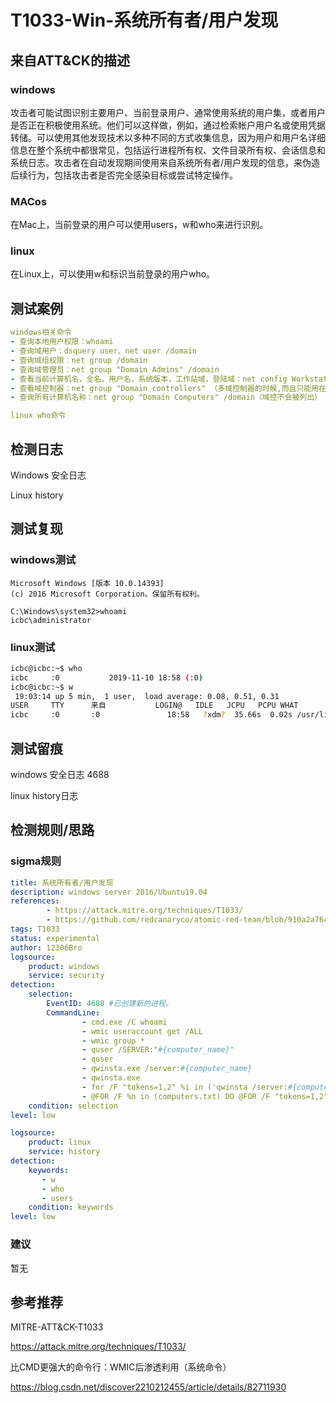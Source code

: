 # T1033-Win-系统所有者/用户发现

## 来自ATT&CK的描述

### windows

攻击者可能试图识别主要用户、当前登录用户、通常使用系统的用户集，或者用户是否正在积极使用系统。他们可以这样做，例如，通过检索帐户用户名或使用凭据转储。可以使用其他发现技术以多种不同的方式收集信息，因为用户和用户名详细信息在整个系统中都很常见，包括运行进程所有权、文件目录所有权、会话信息和系统日志。攻击者在自动发现期间使用来自系统所有者/用户发现的信息，来伪造后续行为，包括攻击者是否完全感染目标或尝试特定操作。

### MACos

在Mac上，当前登录的用户可以使用users，w和who来进行识别。

### linux

在Linux上，可以使用w和标识当前登录的用户who。

## 测试案例

``` yml
windows相关命令
- 查询本地用户权限：whoami
- 查询域用户：dsquery user、net user /domain
- 查询域组权限：net group /domain
- 查询域管理员：net group "Domain Admins" /domain
- 查看当前计算机名，全名，用户名，系统版本，工作站域，登陆域：net config Workstation
- 查看域控制器：net group "Domain controllers" （多域控制器的时候,而且只能用在域控制器上）
- 查询所有计算机名称：net group "Domain Computers" /domain（域控不会被列出）

linux who命令
```

## 检测日志

Windows 安全日志

Linux history

## 测试复现

### windows测试

```dos
Microsoft Windows [版本 10.0.14393]
(c) 2016 Microsoft Corporation。保留所有权利。

C:\Windows\system32>whoami
icbc\administrator
```

### linux测试

```bash
icbc@icbc:~$ who
icbc     :0           2019-11-10 18:58 (:0)
icbc@icbc:~$ w
 19:03:14 up 5 min,  1 user,  load average: 0.08, 0.51, 0.31
USER     TTY      来自           LOGIN@   IDLE   JCPU   PCPU WHAT
icbc     :0       :0               18:58   ?xdm?  35.66s  0.02s /usr/lib/gdm3/g
```

## 测试留痕

windows 安全日志 4688

linux history日志

## 检测规则/思路

### sigma规则

```yml
title: 系统所有者/用户发现
description: windows server 2016/Ubuntu19.04
references: 
        - https://attack.mitre.org/techniques/T1033/
        - https://github.com/redcanaryco/atomic-red-team/blob/910a2a764a66b0905065d8bdedb04b37049a85db/atomics/T1033/T1033.md
tags: T1033
status: experimental
author: 12306Bro
logsource:
    product: windows
    service: security
detection:
    selection:
        EventID: 4688 #已创建新的进程。
        CommandLine:
                - cmd.exe /C whoami
                - wmic useraccount get /ALL
                - wmic group *
                - quser /SERVER:"#{computer_name}"
                - quser
                - qwinsta.exe /server:#{computer_name}
                - qwinsta.exe
                - for /F "tokens=1,2" %i in ('qwinsta /server:#{computer_name} ^| findstr "Active Disc"') do @echo %i | find /v "#" | find /v "console" || echo %j > usernames.txt
                - @FOR /F %n in (computers.txt) DO @FOR /F "tokens=1,2" %i in ('qwinsta /server:%n ^| findstr "Active Disc"') do @echo %i | find /v "#" | find /v "console" || echo %j > usernames.txt
    condition: selection
level: low
```

```yml
logsource:
    product: linux
    service: history
detection:
    keywords:
       - w
       - who
       - users
    condition: keywords
level: low
```

### 建议

暂无

## 参考推荐

MITRE-ATT&CK-T1033

<https://attack.mitre.org/techniques/T1033/>

比CMD更强大的命令行：WMIC后渗透利用（系统命令）

<https://blog.csdn.net/discover2210212455/article/details/82711930>
